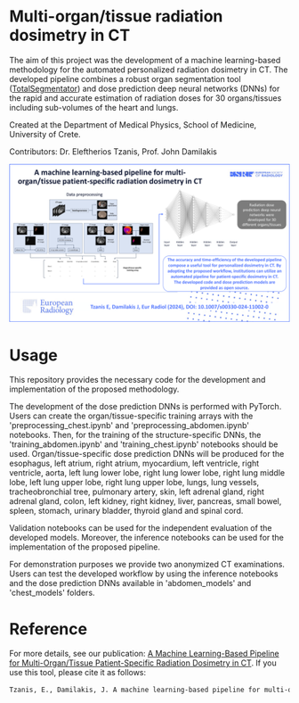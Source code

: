 # Multi-organ/tissue radiation dosimetry in CT
The aim of this project was the development of a machine learning-based methodology for the automated personalized radiation dosimetry in CT.
The developed pipeline combines a robust organ segmentation tool ([TotalSegmentator](https://github.com/wasserth/TotalSegmentator)) and dose prediction deep neural networks (DNNs) for the rapid and accurate estimation of radiation doses for 30 organs/tissues including sub-volumes of the heart and lungs.

Created at the Department of Medical Physics, School of Medicine, University of Crete.

Contributors: Dr. Eleftherios Tzanis, Prof. John Damilakis

![Graphical Abstract](Graphical_abstract.png)

# Usage
This repository provides the necessary code for the development and implementation of the proposed methodology.

The development of the dose prediction DNNs is performed with PyTorch. Users can create the organ/tissue-specific training arrays with the 'preprocessing_chest.ipynb' and 'preprocessing_abdomen.ipynb' notebooks. Then, for the training of the structure-specific DNNs, the 'training_abdomen.ipynb' and 'training_chest.ipynb' notebooks should be used. Organ/tissue-specific dose prediction DNNs will be produced for the esophagus, left atrium, right atrium, myocardium, left ventricle, right ventricle, aorta, left lung lower lobe, right lung lower lobe, right lung middle lobe, left lung upper lobe, right lung upper lobe, lungs, lung vessels, tracheobronchial tree, pulmonary artery, skin, left adrenal gland, right adrenal gland, colon, left kidney, right kidney, liver, pancreas, small bowel, spleen, stomach, urinary bladder, thyroid gland and spinal cord.

Validation notebooks can be used for the independent evaluation of the developed models. Moreover, the inference notebooks can be used for the implementation of the proposed pipeline.

For demonstration purposes we provide two anonymized CT examinations. Users can test the developed workflow by using the inference notebooks and the dose prediction DNNs available in 'abdomen_models' and 'chest_models' folders.

# Reference
For more details, see our publication: [A Machine Learning-Based Pipeline for Multi-Organ/Tissue Patient-Specific Radiation Dosimetry in CT](https://doi.org/10.1007/s00330-024-11002-0). If you use this tool, please cite it as follows:

```markdown
Tzanis, E., Damilakis, J. A machine learning-based pipeline for multi-organ/tissue patient-specific radiation dosimetry in CT. Eur Radiol (2024). https://doi.org/10.1007/s00330-024-11002-0

